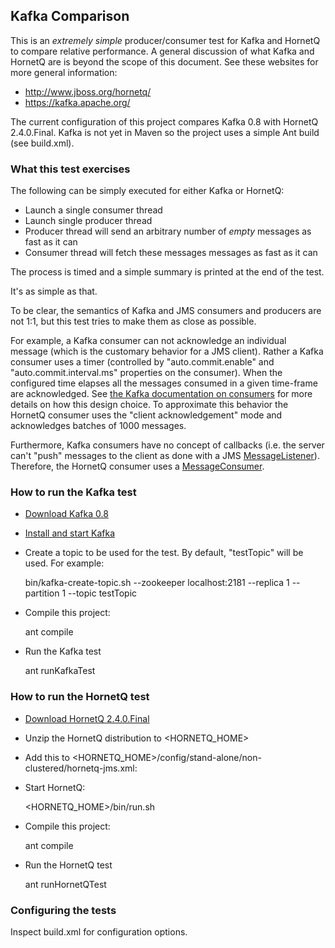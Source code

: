 ## Kafka Comparison

This is an *extremely simple* producer/consumer test for Kafka and HornetQ to compare relative performance. A general
discussion of what Kafka and HornetQ are is beyond the scope of this document. See these websites for more general information:

* http://www.jboss.org/hornetq/
* https://kafka.apache.org/

The current configuration of this project compares Kafka 0.8 with HornetQ 2.4.0.Final.  Kafka is not yet in Maven so the
project uses a simple Ant build (see build.xml).

### What this test exercises

The following can be simply executed for either Kafka or HornetQ:

* Launch a single consumer thread
* Launch single producer thread
* Producer thread will send an arbitrary number of *empty* messages as fast as it can
* Consumer thread will fetch these messages messages as fast as it can

The process is timed and a simple summary is printed at the end of the test.

It's as simple as that.

To be clear, the semantics of Kafka and JMS consumers and producers are not 1:1, but this test tries to make them as
close as possible.

For example, a Kafka consumer can not acknowledge an individual message (which is the customary behavior
for a JMS client). Rather a Kafka consumer uses a timer (controlled by "auto.commit.enable" and "auto.commit.interval.ms"
properties on the consumer). When the configured time elapses all the messages consumed in a given time-frame are
acknowledged. See [the Kafka documentation on consumers](http://kafka.apache.org/documentation.html#theconsumer) for
more details on how this design choice. To approximate this behavior the HornetQ consumer uses the "client acknowledgement"
mode and acknowledges batches of 1000 messages.

Furthermore, Kafka consumers have no concept of callbacks (i.e. the server can't "push" messages to the client as done
with a JMS [MessageListener](http://docs.oracle.com/javaee/7/api/javax/jms/MessageListener.html)). Therefore, the HornetQ
consumer uses a [MessageConsumer](http://docs.oracle.com/javaee/7/api/javax/jms/MessageConsumer.html).

### How to run the Kafka test

* [Download Kafka 0.8](https://kafka.apache.org/downloads.html)
* [Install and start Kafka](https://kafka.apache.org/documentation.html#quickstart)
* Create a topic to be used for the test. By default, "testTopic" will be used. For example:

    bin/kafka-create-topic.sh --zookeeper localhost:2181 --replica 1 --partition 1 --topic testTopic

* Compile this project:

    ant compile

* Run the Kafka test

    ant runKafkaTest


### How to run the HornetQ test

* [Download HornetQ 2.4.0.Final](http://www.jboss.org/hornetq/downloads)
* Unzip the HornetQ distribution to <HORNETQ_HOME>
* Add this to <HORNETQ_HOME>/config/stand-alone/non-clustered/hornetq-jms.xml:

    <topic name="testTopic">
       <entry name="/topic/testTopic"/>
    </topic>

* Start HornetQ:

    <HORNETQ_HOME>/bin/run.sh

* Compile this project:

    ant compile

* Run the HornetQ test

    ant runHornetQTest

### Configuring the tests

Inspect build.xml for configuration options.